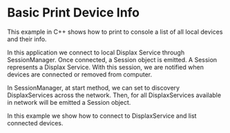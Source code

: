 # Basic Print Device Info

This example in C++ shows how to print to console a list of all local devices and their info.

In this application we connect to local Displax Service through SessionManager.
Once connected, a Session object is emitted. A Session represents a Displax Service.
With this session, we are notified when devices are connected or removed from computer.

In SessionManager, at start method, we can set to discovery DisplaxServices across the network.
Then, for all DisplaxServices available in network will be emitted a Session object.

In this example we show how to connect to DisplaxService and list connected devices.
